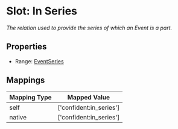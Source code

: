 # Slot: In Series
_The relation used to provide the series of which an Event is a part._



<!-- no inheritance hierarchy -->


## Properties

 * Range: [EventSeries](EventSeries.md)



## Mappings

| Mapping Type | Mapped Value |
| ---  | ---  |
| self | ['confident:in_series'] |
| native | ['confident:in_series'] |






